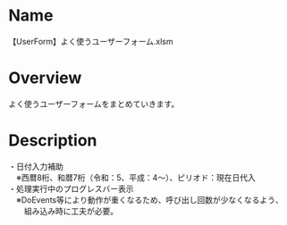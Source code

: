 # Name
【UserForm】よく使うユーザーフォーム.xlsm
# Overview
よく使うユーザーフォームをまとめていきます。
# Description
・日付入力補助  
　※西暦8桁、和暦7桁（令和：5、平成：4～）、ピリオド：現在日代入  
・処理実行中のプログレスバー表示  
　※DoEvents等により動作が重くなるため、呼び出し回数が少なくなるよう、  
　　組み込み時に工夫が必要。
